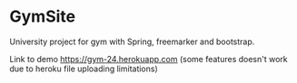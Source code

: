 # GymSite
 University project for gym with Spring, freemarker and bootstrap.
 
Link to demo https://gym-24.herokuapp.com
(some features doesn't work due to heroku file uploading limitations)
